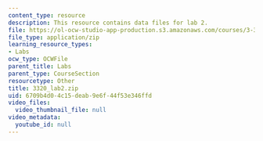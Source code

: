 ```yaml
---
content_type: resource
description: This resource contains data files for lab 2.
file: https://ol-ocw-studio-app-production.s3.amazonaws.com/courses/3-320-atomistic-computer-modeling-of-materials-sma-5107-spring-2005/6709b4d04c15deab9e6f44f53e346ffd_3320_lab2.zip
file_type: application/zip
learning_resource_types:
- Labs
ocw_type: OCWFile
parent_title: Labs
parent_type: CourseSection
resourcetype: Other
title: 3320_lab2.zip
uid: 6709b4d0-4c15-deab-9e6f-44f53e346ffd
video_files:
  video_thumbnail_file: null
video_metadata:
  youtube_id: null
---
```

